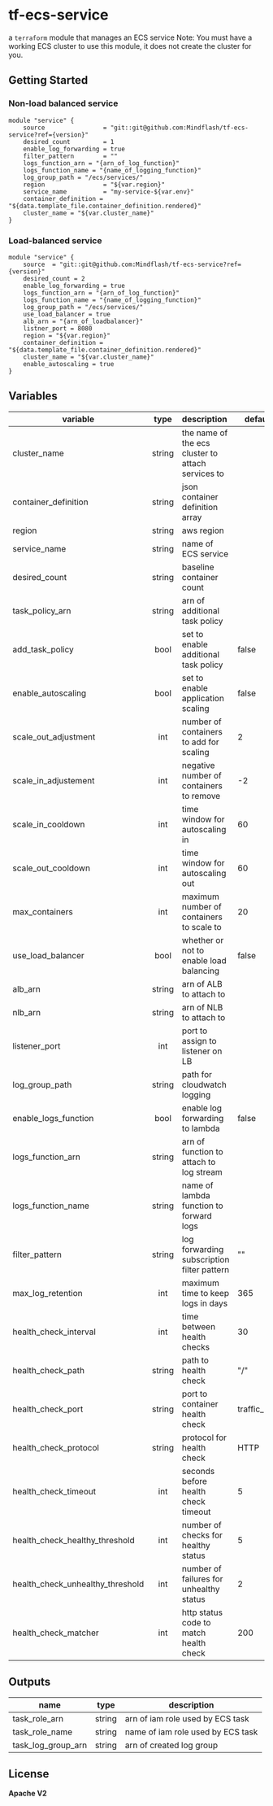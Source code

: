 # tf-ecs-service
a `terraform` module that manages an ECS service
Note: You must have a working ECS cluster to use this module, it does not create the cluster for you.

## Getting Started

### Non-load balanced service
```hcl
module "service" {
    source                = "git::git@github.com:Mindflash/tf-ecs-service?ref={version}"
    desired_count         = 1
    enable_log_forwarding = true
    filter_pattern        = ""
    logs_function_arn = "{arn_of_log_function}"
    logs_function_name = "{name_of_logging_function}"
    log_group_path = "/ecs/services/"
    region                = "${var.region}"
    service_name          = "my-service-${var.env}"
    container_definition = "${data.template_file.container_definition.rendered}"
    cluster_name = "${var.cluster_name}"
}
```

### Load-balanced service
```hcl
module "service" {
    source  = "git::git@github.com:Mindflash/tf-ecs-service?ref={version}"
    desired_count = 2
    enable_log_forwarding = true
    logs_function_arn = "{arn_of_log_function}"
    logs_function_name = "{name_of_logging_function}"
    log_group_path = "/ecs/services/"
    use_load_balancer = true
    alb_arn = "{arn_of_loadbalancer}"
    listner_port = 8080
    region = "${var.region}"
    container_definition = "${data.template_file.container_definition.rendered}"
    cluster_name = "${var.cluster_name}"
    enable_autoscaling = true
}
```

## Variables
| variable                           | type   | description                                       | default       |
| ---------------------------------- | :----: | :------------------------------------------------ | ------------- |
| cluster_name                       | string | the name of the ecs cluster to attach services to |               |
| container_definition               | string | json container definition array                   |               |
| region                             | string | aws region                                        |               |
| service_name                       | string | name of ECS service                               |               |
| desired_count                      | string | baseline container count                          |               |
| task\_policy_arn                   | string | arn of additional task policy                     |               |
| add\_task_policy                   | bool   | set to enable additional task policy              | false         |
| enable_autoscaling                 | bool   | set to enable application scaling                 | false         |
| scale\_out_adjustment              | int    | number of containers to add for scaling           | 2             |
| scale\_in_adjustement              | int    | negative number of containers to remove           | -2            |
| scale\_in_cooldown                 | int    | time window for autoscaling in                    | 60            |
| scale\_out_cooldown                | int    | time window for autoscaling out                   | 60            |
| max_containers                     | int    | maximum number of containers to scale to          | 20            |
| use\_load_balancer                 | bool   | whether or not to enable load balancing           | false         |
| alb_arn                            | string | arn of ALB to attach to                           |               |
| nlb_arn                            | string | arn of NLB to attach to                           |               |
| listener_port                      | int    | port to assign to listener on LB                  |               |
| log\_group_path                    | string | path for cloudwatch logging                       |               |
| enable\_logs_function              | bool   | enable log forwarding to lambda                   | false         |
| logs\_function_arn                 | string | arn of function to attach to log stream           |               |
| logs\_function_name                | string | name of lambda function to forward logs           |               |
| filter_pattern                     | string | log forwarding subscription filter pattern        | ""            |
| max\_log_retention                 | int    | maximum time to keep logs in days                 | 365           |
| health\_check_interval             | int    | time between health checks                        | 30            |
| health\_check_path                 | string | path to health check                              | \"\/\"        |
| health\_check_port                 | string | port to container health check                    | traffic\_port |
| health\_check_protocol             | string | protocol for health check                         | HTTP          |
| health\_check_timeout              | int    | seconds before health check timeout               | 5             |
| health\_check\_healthy_threshold   | int    | number of checks for healthy status               | 5             |
| health\_check\_unhealthy_threshold | int    | number of failures for unhealthy status           | 2             |
| health\_check_matcher              | int    | http status code to match health check            | 200           |

## Outputs
| name                  | type   | description                       |
| --------------------- | :----: | --------------------------------- |
| task\_role_arn        | string | arn of iam role used by ECS task  |
| task\_role_name       | string | name of iam role used by ECS task |
| task\_log\_group\_arn | string | arn of created log group          |

## License
**Apache V2**